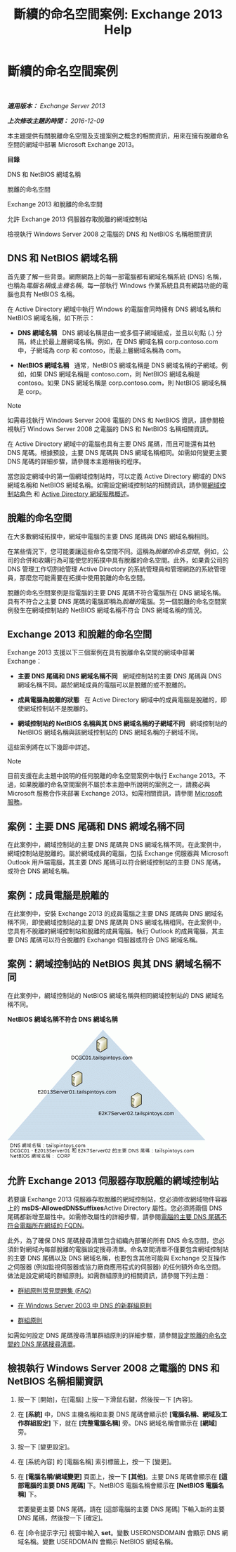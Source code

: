 ﻿---
title: '斷續的命名空間案例: Exchange 2013 Help'
TOCTitle: 斷續的命名空間案例
ms:assetid: 90101d49-6f45-44be-8a93-eeb2c8283e3b
ms:mtpsurl: https://technet.microsoft.com/zh-tw/library/Bb676377(v=EXCHG.150)
ms:contentKeyID: 50473732
ms.date: 01/01/2018
mtps_version: v=EXCHG.150
ms.translationtype: HT
---

# 斷續的命名空間案例

 

_**適用版本：** Exchange Server 2013_

_**上次修改主題的時間：** 2016-12-09_

本主題提供有關脫離命名空間及支援案例之概念的相關資訊，用來在擁有脫離命名空間的網域中部署 Microsoft Exchange 2013。

**目錄**

DNS 和 NetBIOS 網域名稱

脫離的命名空間

Exchange 2013 和脫離的命名空間

允許 Exchange 2013 伺服器存取脫離的網域控制站

檢視執行 Windows Server 2008 之電腦的 DNS 和 NetBIOS 名稱相關資訊

## DNS 和 NetBIOS 網域名稱

首先要了解一些背景。網際網路上的每一部電腦都有網域名稱系統 (DNS) 名稱，也稱為*電腦名稱*或*主機名稱*。每一部執行 Windows 作業系統且具有網路功能的電腦也具有 NetBIOS 名稱。

在 Active Directory 網域中執行 Windows 的電腦會同時擁有 DNS 網域名稱和 NetBIOS 網域名稱，如下所示：

  - **DNS 網域名稱**   DNS 網域名稱是由一或多個子網域組成，並且以句點 (**.**) 分隔，終止於最上層網域名稱。例如，在 DNS 網域名稱 corp.contoso.com 中，子網域為 corp 和 contoso，而最上層網域名稱為 com。

  - **NetBIOS 網域名稱**   通常，NetBIOS 網域名稱是 DNS 網域名稱的子網域。例如，如果 DNS 網域名稱是 contoso.com，則 NetBIOS 網域名稱是 contoso。如果 DNS 網域名稱是 corp.contoso.com，則 NetBIOS 網域名稱是 corp。


> [!NOTE]  
> 如需尋找執行 Windows Server 2008 電腦的 DNS 和 NetBIOS 資訊，請參閱檢視執行 Windows Server 2008 之電腦的 DNS 和 NetBIOS 名稱相關資訊。




在 Active Directory 網域中的電腦也具有主要 DNS 尾碼，而且可能還有其他 DNS 尾碼。根據預設，主要 DNS 尾碼與 DNS 網域名稱相同。如需如何變更主要 DNS 尾碼的詳細步驟，請參閱本主題稍後的程序。

當您設定網域中的第一個網域控制站時，可以定義 Active Directory 網域的 DNS 網域名稱和 NetBIOS 網域名稱。如需設定網域控制站的相關資訊，請參閱[網域控制站角色](https://go.microsoft.com/fwlink/p/?linkid=268367) 和 [Active Directory 網域服務概述](https://go.microsoft.com/fwlink/p/?linkid=268366)。

## 脫離的命名空間

在大多數網域拓撲中，網域中電腦的主要 DNS 尾碼與 DNS 網域名稱相同。

在某些情況下，您可能要讓這些命名空間不同。這稱為*脫離的命名空間*。例如，公司的合併和收購行為可能使您的拓撲中具有脫離的命名空間。此外，如果貴公司的 DNS 管理工作切割給管理 Active Directory 的系統管理員和管理網路的系統管理員，那麼您可能需要在拓撲中使用脫離的命名空間。

脫離的命名空間案例是指電腦的主要 DNS 尾碼不符合電腦所在 DNS 網域名稱。具有不符合之主要 DNS 尾碼的電腦即稱為*脫離的*電腦。另一個脫離的命名空間案例發生在網域控制站的 NetBIOS 網域名稱不符合 DNS 網域名稱的情況。

## Exchange 2013 和脫離的命名空間

Exchange 2013 支援以下三個案例在具有脫離命名空間的網域中部署 Exchange：

  - **主要 DNS 尾碼和 DNS 網域名稱不同**   網域控制站的主要 DNS 尾碼與 DNS 網域名稱不同。屬於網域成員的電腦可以是脫離的或不脫離的。

  - **成員電腦為脫離的狀態**   在 Active Directory 網域中的成員電腦是脫離的，即使網域控制站不是脫離的。

  - **網域控制站的 NetBIOS 名稱與其 DNS 網域名稱的子網域不同**   網域控制站的 NetBIOS 網域名稱與該網域控制站的 DNS 網域名稱的子網域不同。

這些案例將在以下幾節中詳述。


> [!NOTE]  
> 目前支援在此主題中說明的任何脫離的命名空間案例中執行 Exchange 2013。不過，如果脫離的命名空間案例不屬於本主題中所說明的案例之一，請務必與 Microsoft 服務合作來部署 Exchange 2013。如需相關資訊，請參閱 <a href="https://go.microsoft.com/fwlink/p/?linkid=94845">Microsoft 服務</a>。




## 案例：主要 DNS 尾碼和 DNS 網域名稱不同

在此案例中，網域控制站的主要 DNS 尾碼與 DNS 網域名稱不同。在此案例中，網域控制站是脫離的。屬於網域成員的電腦，包括 Exchange 伺服器與 Microsoft Outlook 用戶端電腦，其主要 DNS 尾碼可以符合網域控制站的主要 DNS 尾碼，或符合 DNS 網域名稱。

## 案例：成員電腦是脫離的

在此案例中，安裝 Exchange 2013 的成員電腦之主要 DNS 尾碼與 DNS 網域名稱不同，即使網域控制站的主要 DNS 尾碼與 DNS 網域名稱相同。在此案例中，您具有不脫離的網域控制站和脫離的成員電腦。執行 Outlook 的成員電腦，其主要 DNS 尾碼可以符合脫離的 Exchange 伺服器或符合 DNS 網域名稱。

## 案例：網域控制站的 NetBIOS 與其 DNS 網域名稱不同

在此案例中，網域控制站的 NetBIOS 網域名稱與相同網域控制站的 DNS 網域名稱不同。

**NetBIOS 網域名稱不符合 DNS 網域名稱**

![NetBIOS 網域名稱不符合 DNS 網域名稱](images/Bb676377.1ee18cb6-0296-4875-b572-0ddf33f65f7c(EXCHG.150).gif "NetBIOS 網域名稱不符合 DNS 網域名稱")

## 允許 Exchange 2013 伺服器存取脫離的網域控制站

若要讓 Exchange 2013 伺服器存取脫離的網域控制站，您必須修改網域物件容器上的 **msDS-AllowedDNSSuffixes**Active Directory 屬性。您必須將兩個 DNS 尾碼都新增至屬性中。如需修改屬性的詳細步驟，請參閱[電腦的主要 DNS 尾碼不符合電腦所在網域的 FQDN](https://go.microsoft.com/fwlink/p/?linkid=98848)。

此外，為了確保 DNS 尾碼搜尋清單包含組織內部署的所有 DNS 命名空間，您必須針對網域內每部脫離的電腦設定搜尋清單。命名空間清單不僅要包含網域控制站的主要 DNS 尾碼以及 DNS 網域名稱，也要包含其他可能與 Exchange 交互操作之伺服器 (例如監視伺服器或協力廠商應用程式的伺服器) 的任何額外命名空間。做法是設定網域的群組原則。如需群組原則的相關資訊，請參閱下列主題：

  - [群組原則常見問題集 (FAQ)](https://go.microsoft.com/fwlink/p/?linkid=100128)

  - [在 Windows Server 2003 中 DNS 的新群組原則](http://go.microsoft.com/fwlink/p/?linkid=3052%26kbid=294785)

  - [群組原則](https://go.microsoft.com/fwlink/p/?linkid=268043)

如需如何設定 DNS 尾碼搜尋清單群組原則的詳細步驟，請參閱[設定脫離的命名空間的 DNS 尾碼搜尋清單](configure-the-dns-suffix-search-list-for-a-disjoint-namespace-exchange-2013-help.md)。

## 檢視執行 Windows Server 2008 之電腦的 DNS 和 NetBIOS 名稱相關資訊

1.  按一下 \[開始\]，在\[電腦\] 上按一下滑鼠右鍵，然後按一下 \[內容\]。

2.  在 **\[系統\]** 中，DNS 主機名稱和主要 DNS 尾碼會顯示於 **\[電腦名稱、網域及工作群組設定\]** 下，就在 **\[完整電腦名稱\]** 旁。DNS 網域名稱會顯示在 **\[網域\]** 旁。

3.  按一下 \[變更設定\]。

4.  在 \[系統內容\] 的 \[電腦名稱\] 索引標籤上，按一下 \[變更\]。

5.  在 **\[電腦名稱/網域變更\]** 頁面上，按一下 **\[其他\]**。主要 DNS 尾碼會顯示在 **\[這部電腦的主要 DNS 尾碼\]** 下。NetBIOS 電腦名稱會顯示在 **\[NetBIOS 電腦名稱\]** 下。
    
    若要變更主要 DNS 尾碼，請在 \[這部電腦的主要 DNS 尾碼\] 下輸入新的主要 DNS 尾碼，然後按一下 \[確定\]。

6.  在 \[命令提示字元\] 視窗中輸入 **set**。變數 USERDNSDOMAIN 會顯示 DNS 網域名稱。變數 USERDOMAIN 會顯示 NetBIOS 網域名稱。

